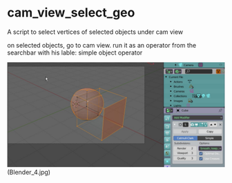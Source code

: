 # cam_view_select_geo

A script to select vertices of selected objects under cam view

on selected objects, go to cam view. 
run it as an operator from the searchbar with his lable: simple object operator   


![](Blender_2.jpg) (Blender_4.jpg)
